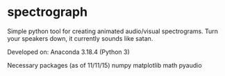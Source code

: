 # spectrograph
Simple python tool for creating animated audio/visual spectrograms.
Turn your speakers down, it currently sounds like satan. 

Developed on:
Anaconda 3.18.4 (Python 3)

Necessary packages (as of 11/11/15)
numpy
matplotlib
math
pyaudio
